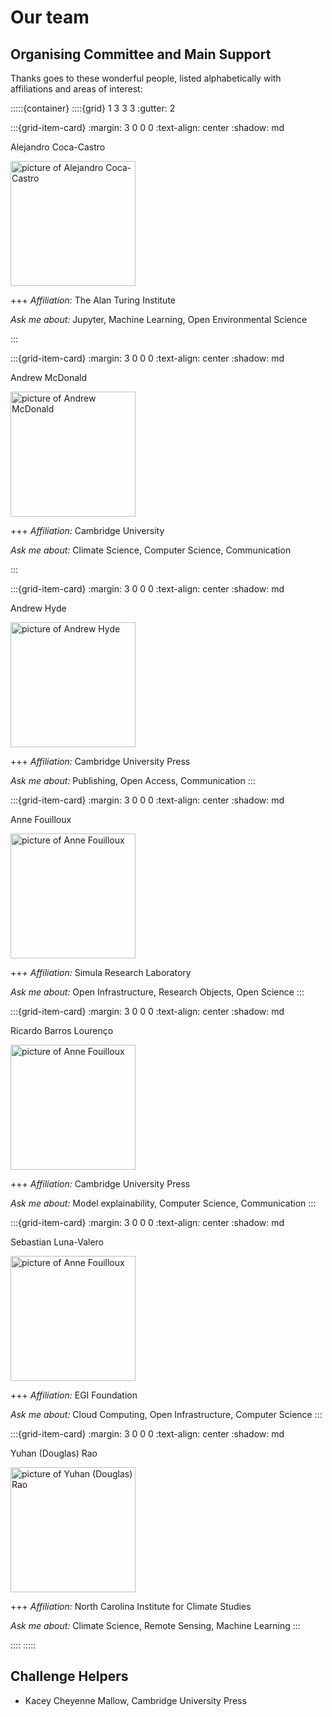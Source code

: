 # Our team

## Organising Committee and Main Support

Thanks goes to these wonderful people, listed alphabetically with affiliations and areas of interest:

:::::{container}
::::{grid} 1 3 3 3
:gutter: 2

:::{grid-item-card} 
:margin: 3 0 0 0
:text-align: center
:shadow: md

Alejandro Coca-Castro

<img src="https://avatars.githubusercontent.com/u/13321552?v=4?s=100" alt="picture of Alejandro Coca-Castro" width="200" height="200">

+++
*Affiliation:* The Alan Turing Institute

*Ask me about:* Jupyter, Machine Learning, Open Environmental Science

:::

:::{grid-item-card} 
:margin: 3 0 0 0
:text-align: center
:shadow: md

Andrew McDonald

<img src="https://www.clarehall.cam.ac.uk/wp-content/uploads/2022/10/McDonald-1991x2048.jpg" alt="picture of Andrew McDonald" width="200" height="200">

+++
*Affiliation:* Cambridge University

*Ask me about:* Climate Science, Computer Science, Communication

:::

:::{grid-item-card} 
:margin: 3 0 0 0
:text-align: center
:shadow: md

Andrew Hyde

<img src="https://pbs.twimg.com/profile_images/1453771231749189632/nrG8Przs_400x400.jpg" alt="picture of Andrew Hyde" width="200" height="200">

+++
*Affiliation:* Cambridge University Press

*Ask me about:* Publishing, Open Access, Communication
:::

:::{grid-item-card} 
:margin: 3 0 0 0
:text-align: center
:shadow: md

Anne Fouilloux

<img src="https://avatars.githubusercontent.com/u/8168508?v=4?s=100" alt="picture of Anne Fouilloux" width="200" height="200">

+++
*Affiliation:* Simula Research Laboratory

*Ask me about:* Open Infrastructure, Research Objects, Open Science
:::

:::{grid-item-card} 
:margin: 3 0 0 0
:text-align: center
:shadow: md

Ricardo Barros Lourenço

<img src="https://avatars.githubusercontent.com/u/7102375?v=4?s=100" alt="picture of Anne Fouilloux" width="200" height="200">

+++
*Affiliation:* Cambridge University Press

*Ask me about:* Model explainability, Computer Science, Communication
:::

:::{grid-item-card} 
:margin: 3 0 0 0
:text-align: center
:shadow: md

Sebastian Luna-Valero

<img src="https://avatars.githubusercontent.com/u/5345517?v=4?s=100" alt="picture of Anne Fouilloux" width="200" height="200">

+++
*Affiliation:* EGI Foundation

*Ask me about:* Cloud Computing, Open Infrastructure, Computer Science
:::

:::{grid-item-card} 
:margin: 3 0 0 0
:text-align: center
:shadow: md

Yuhan (Douglas) Rao

<img src="https://ncics.org/wp-content/uploads/2016/05/Rao-Douglas-180x0-c-default@1x.jpg" alt="picture of Yuhan (Douglas) Rao" width="200" height="200">

+++
*Affiliation:* North Carolina Institute for Climate Studies

*Ask me about:* Climate Science, Remote Sensing, Machine Learning
:::

::::
:::::

## Challenge Helpers
- Kacey Cheyenne Mallow, Cambridge University Press
